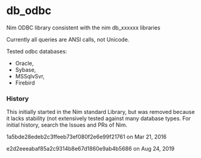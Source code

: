 # db_odbc
Nim ODBC library consistent with the nim db_xxxxxx libraries

Currently all queries are ANSI calls, not Unicode.

Tested odbc databases:
 * Oracle, 
 * Sybase, 
 * MSSqlvSvr, 
 * Firebird

### History
This initially started in the Nim standard Library, but was removed because it lacks stability (not extensively tested against many database types.
For initial history, search the Issues and PRs of Nim.

1a5bde28edeb2c3ffeeb73ef080f2e6e99f21761  on Mar 21, 2016

e2d2eeeabaf85a2c9314b8e67d1860e9ab4b5686  on Aug 24, 2019
